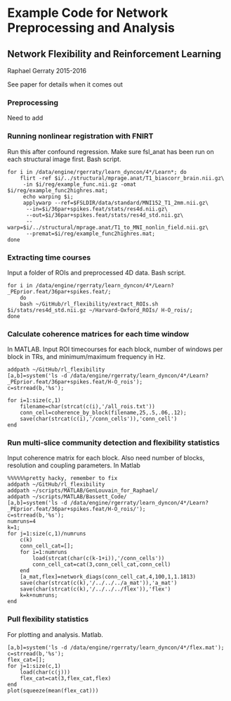 Example Code for Network Preprocessing and Analysis
===================================================

Network Flexibility and Reinforcement Learning
----------------------------------------------
Raphael Gerraty 2015-2016


See paper for details when it comes out

### Preprocessing

Need to add

### Running nonlinear registration with FNIRT

Run this after confound regression. Make sure fsl\_anat has been run on
each structural image first. Bash script.

``` {.bash}
for i in /data/engine/rgerraty/learn_dyncon/4*/Learn*; do 
    flirt -ref $i/../structural/mprage.anat/T1_biascorr_brain.nii.gz\
     -in $i/reg/example_func.nii.gz -omat $i/reg/example_func2highres.mat;
     echo warping $i; 
     applywarp --ref=$FSLDIR/data/standard/MNI152_T1_2mm.nii.gz\
      --in=$i/36par+spikes.feat/stats/res4d.nii.gz\
      --out=$i/36par+spikes.feat/stats/res4d_std.nii.gz\
      --warp=$i/../structural/mprage.anat/T1_to_MNI_nonlin_field.nii.gz\
      --premat=$i/reg/example_func2highres.mat;  
done
```

### Extracting time courses

Input a folder of ROIs and preprocessed 4D data. Bash script.

``` {.bash}
for i in /data/engine/rgerraty/learn_dyncon/4*/Learn?_PEprior.feat/36par+spikes.feat/; 
    do 
    bash ~/GitHub/rl_flexibility/extract_ROIs.sh $i/stats/res4d_std.nii.gz ~/Harvard-Oxford_ROIs/ H-O_rois/;
done
```

### Calculate coherence matrices for each time window

In MATLAB. Input ROI timecourses for each block, number of windows per
block in TRs, and minimum/maximum frequency in Hz.

``` {.octave}
addpath ~/GitHub/rl_flexibility
[a,b]=system('ls -d /data/engine/rgerraty/learn_dyncon/4*/Learn?_PEprior.feat/36par+spikes.feat/H-O_rois');
c=strread(b,'%s');

for i=1:size(c,1)
    filename=char(strcat(c(i),'/all_rois.txt'))
    conn_cell=coherence_by_block(filename,25,.5,.06,.12);
    save(char(strcat(c(i),'/conn_cells')),'conn_cell')
end
```

### Run multi-slice community detection and flexibility statistics

Input coherence matrix for each block. Also need number of blocks,
resolution and coupling parameters. In Matlab

``` {.octave}
%%%%%%pretty hacky, remember to fix
addpath ~/GitHub/rl_flexibility
addpath ~/scripts/MATLAB/GenLouvain_for_Raphael/
addpath ~/scripts/MATLAB/Bassett_Code/
[a,b]=system('ls -d /data/engine/rgerraty/learn_dyncon/4*/Learn?_PEprior.feat/36par+spikes.feat/H-O_rois/');
c=strread(b,'%s');
numruns=4
k=1;
for j=1:size(c,1)/numruns
    c(k)
    conn_cell_cat=[];
    for i=1:numruns 
        load(strcat(char(c(k-1+i)),'/conn_cells'))
        conn_cell_cat=cat(3,conn_cell_cat,conn_cell)
    end
    [a_mat,flex]=network_diags(conn_cell_cat,4,100,1,1.1813)
    save(char(strcat(c(k),'/../../../a_mat')),'a_mat')
    save(char(strcat(c(k),'/../../../flex')),'flex')
    k=k+numruns;
end
```

### Pull flexibility statistics

For plotting and analysis. Matlab.

``` {.octave}
[a,b]=system('ls -d /data/engine/rgerraty/learn_dyncon/4*/flex.mat');
c=strread(b,'%s');
flex_cat=[];
for j=1:size(c,1)
    load(char(c(j)))
    flex_cat=cat(3,flex_cat,flex)
end
plot(squeeze(mean(flex_cat))) 
```
